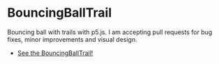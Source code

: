 # BouncingBallTrail
Bouncing ball with trails with p5.js. I am accepting pull requests for bug fixes, minor improvements and visual design.

* [See the BouncingBallTrail!](https://AmishRanpariya.github.io/BouncingBallTrail/)
